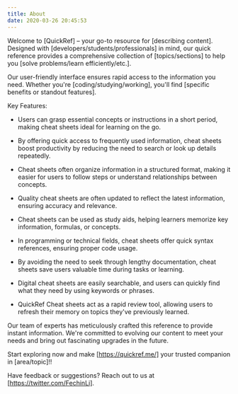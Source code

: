 ```yaml
---
title: About
date: 2020-03-26 20:45:53
---
```


Welcome to [QuickRef] – your go-to resource for [describing content]. Designed with [developers/students/professionals] in mind, our quick reference provides a comprehensive collection of [topics/sections] to help you [solve problems/learn efficiently/etc.].

Our user-friendly interface ensures rapid access to the information you need. Whether you're [coding/studying/working], you'll find [specific benefits or standout features].

Key Features:

- Users can grasp essential concepts or instructions in a short period, making cheat sheets ideal for learning on the go.

- By offering quick access to frequently used information, cheat sheets boost productivity by reducing the need to search or look up details repeatedly.

- Cheat sheets often organize information in a structured format, making it easier for users to follow steps or understand relationships between concepts.

- Quality cheat sheets are often updated to reflect the latest information, ensuring accuracy and relevance.

- Cheat sheets can be used as study aids, helping learners memorize key information, formulas, or concepts.
- In programming or technical fields, cheat sheets offer quick syntax references, ensuring proper code usage.

- By avoiding the need to seek through lengthy documentation, cheat sheets save users valuable time during tasks or learning.

- Digital cheat sheets are easily searchable, and users can quickly find what they need by using keywords or phrases.

- QuickRef Cheat sheets act as a rapid review tool, allowing users to refresh their memory on topics they've previously learned.

Our team of experts has meticulously crafted this reference to provide instant information. We're committed to evolving our content to meet your needs and bring out fascinating upgrades in the future.

Start exploring now and make [https://quickref.me/] your trusted companion in [area/topic]!!

Have feedback or suggestions? Reach out to us at [https://twitter.com/FechinLi].
